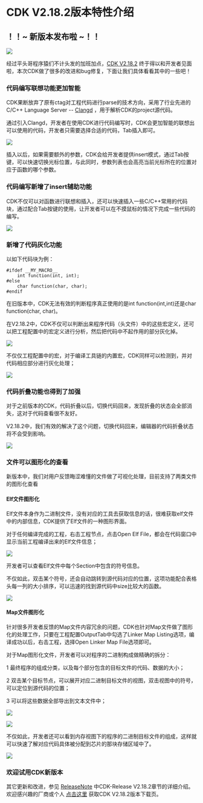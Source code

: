 # CDK V2.18.2版本特性介绍

## ！！~ 新版本发布啦 ~！！

[![](CDK版本.png)](https://occ.t-head.cn/community/download?id=4119141468164132864)

经过平头哥程序猿们不计头发的加班加点，[CDK V2.18.2](https://occ.t-head.cn/community/download?id=4119141468164132864) 终于得以和开发者见面啦，本次CDK做了很多的改进和bug修复，下面让我们具体看看其中的一些吧！

### 代码编写联想功能更加智能
CDK果断放弃了原有ctag对工程代码进行parse的技术方向，采用了行业先进的C/C++ Language Server -- [Clangd](https://clangd.llvm.org/) ，用于解析CDK的project源代码。

通过引入Clangd，开发者在使用CDK进行代码编写时，CDK会更加智能的联想出可以使用的代码，开发者只需要选择合适的代码，Tab插入即可。

![](code_completion.gif)

插入以后，如果需要额外的参数，CDK会给开发者提供insert模式，通过Tab按键，可以快速切换光标位置，与此同时，参数列表也会高亮当前光标所在的位置对应于函数的哪个参数。

### 代码编写新增了insert辅助功能
CDK不仅可以对函数进行联想和插入，还可以快速插入一些C/C++常用的代码块，通过配合Tab按键的使用，让开发者可以在不摸鼠标的情况下完成一些代码的编写。

![](insert_help.gif)

### 新增了代码灰化功能
以如下代码块为例：
```text
#ifdef __MY_MACRO__
	int function(int, int);
#else
	char function(char, char);
#endif
```
在旧版本中，CDK无法有效的判断程序真正使用的是int function(int,int)还是char function(char, char)。

在V2.18.2中，CDK不仅可以判断出来程序代码（头文件）中的这些宏定义，还可以把工程配置中的宏定义进行分析，然后把代码中不起作用的部分灰化掉。

![](macro.gif)

不仅仅工程配置中的宏，对于编译工具链的内置宏，CDK同样可以检测到，并对代码相应部分进行灰化处理；

![](inner_macro.png)

### 代码折叠功能也得到了加强
对于之前版本的CDK，代码折叠以后，切换代码回来，发现折叠的状态会全部消失，这对于代码查看很不友好。

V2.18.2中，我们有效的解决了这个问题，切换代码回来，编辑器的代码折叠状态将不会受到影响。

![](code_folder.gif)

### 文件可以图形化的查看
新版本中，我们对用户反馈晦涩难懂的文件做了可视化处理，目前支持了两类文件的图形化查看
#### Elf文件图形化
Elf文件本身作为二进制文件，没有对应的工具去获取信息的话，很难获取elf文件中的内部信息，CDK提供了Elf文件的一种图形界面。

对于任何编译完成的工程，右击工程节点，点击Open Elf File，都会在代码窗口中显示当前工程编译出来的Elf文件信息；

![](elf_graphic.png)

开发者可以查看Elf文件中每个Section中包含的符号信息。

不仅如此，双击某个符号，还会自动跳转到源代码对应的位置，这项功能配合表格头每一列的大小排序，可以迅速的找到源代码中size比较大的函数。

![](elf_function_code.gif)

#### Map文件图形化
针对很多开发者反馈的Map文件内容冗余的问题，CDK也针对Map文件做了图形化的处理工作，只要在工程配置OutputTab中勾选了Linker Map Listing选项，编译成功以后，右击工程，选择Open Linker Map File选项即可。

对于Map图形化文件，开发者可以对程序的二进制构成做精确的拆分：

1 最终程序的组成分类，以及每个部分包含的目标文件的代码、数据的大小；

2 双击某个目标节点，可以展开对应二进制目标文件的视图，双击视图中的符号，可以定位到源代码的位置；

3 可以将这些数据全部导出到文本文件中；

![](map_component.gif)

![](map_component2.gif)

不仅如此，开发者还可以看到内存视图下的程序的二进制目标文件的组成，这样就可以快速了解对应代码具体被分配到芯片的那块存储区域中了。

![](map_memory.gif)



### 欢迎试用CDK新版本
其它更新和改进，参见 [ReleaseNote](https://occ-oss-prod.oss-cn-hangzhou.aliyuncs.com/resource//1669967918141/ReleaseNote.txt)
中CDK-Release V2.18.2章节的详细介绍。
欢迎感兴趣的厂商或个人 [点击这里](https://occ.t-head.cn/community/download?id=4119141468164132864) 获取CDK V2.18.2版本下载页。